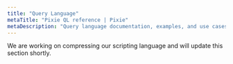 ```yaml
---
title: "Query Language"
metaTitle: "Pixie QL reference | Pixie"
metaDescription: "Query language documentation, examples, and use cases."
---
```


We are working on compressing our scripting language and will update this section shortly. 
